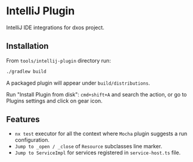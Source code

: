 # IntelliJ Plugin

IntelliJ IDE integrations for dxos project.

## Installation

From `tools/intellij-plugin` directory run:
```bash
./gradlew build
```
A packaged plugin will appear under `build/distributions`.

Run "Install Plugin from disk": `cmd+shift+A` and search the action, or go to Plugins settings and click on gear icon.

## Features

* `nx test` executor for all the context where `Mocha` plugin suggests a run configuration.
* `Jump to _open / _close` of `Resource` subclasses line marker.
* `Jump to ServiceImpl` for services registered in `service-host.ts` file.
